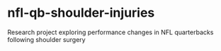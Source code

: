 # nfl-qb-shoulder-injuries
Research project exploring performance changes in NFL quarterbacks following shoulder surgery
